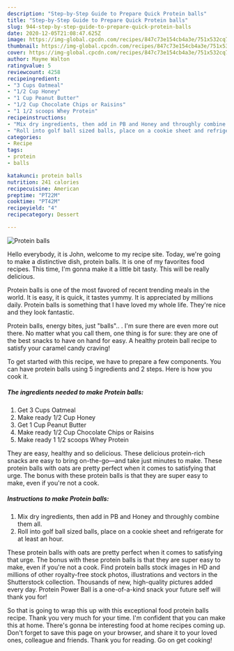 ```yaml
---
description: "Step-by-Step Guide to Prepare Quick Protein balls"
title: "Step-by-Step Guide to Prepare Quick Protein balls"
slug: 944-step-by-step-guide-to-prepare-quick-protein-balls
date: 2020-12-05T21:08:47.625Z
image: https://img-global.cpcdn.com/recipes/847c73e154cb4a3e/751x532cq70/protein-balls-recipe-main-photo.jpg
thumbnail: https://img-global.cpcdn.com/recipes/847c73e154cb4a3e/751x532cq70/protein-balls-recipe-main-photo.jpg
cover: https://img-global.cpcdn.com/recipes/847c73e154cb4a3e/751x532cq70/protein-balls-recipe-main-photo.jpg
author: Mayme Walton
ratingvalue: 5
reviewcount: 4258
recipeingredient:
- "3 Cups Oatmeal"
- "1/2 Cup Honey"
- "1 Cup Peanut Butter"
- "1/2 Cup Chocolate Chips or Raisins"
- "1 1/2 scoops Whey Protein"
recipeinstructions:
- "Mix dry ingredients, then add in PB and Honey and throughly combine them all."
- "Roll into golf ball sized balls, place on a cookie sheet and refrigerate for at least an hour."
categories:
- Recipe
tags:
- protein
- balls

katakunci: protein balls 
nutrition: 241 calories
recipecuisine: American
preptime: "PT22M"
cooktime: "PT42M"
recipeyield: "4"
recipecategory: Dessert

---
```



![Protein balls](https://img-global.cpcdn.com/recipes/847c73e154cb4a3e/751x532cq70/protein-balls-recipe-main-photo.jpg)

Hello everybody, it is John, welcome to my recipe site. Today, we're going to make a distinctive dish, protein balls. It is one of my favorites food recipes. This time, I'm gonna make it a little bit tasty. This will be really delicious.

Protein balls is one of the most favored of recent trending meals in the world. It is easy, it is quick, it tastes yummy. It is appreciated by millions daily. Protein balls is something that I have loved my whole life. They're nice and they look fantastic.

Protein balls, energy bites, just &#34;balls&#34;.. . I&#39;m sure there are even more out there. No matter what you call them, one thing is for sure: they are one of the best snacks to have on hand for easy. A healthy protein ball recipe to satisfy your caramel candy craving!


To get started with this recipe, we have to prepare a few components. You can have protein balls using 5 ingredients and 2 steps. Here is how you cook it.

<!--inarticleads1-->

##### The ingredients needed to make Protein balls:

1. Get 3 Cups Oatmeal
1. Make ready 1/2 Cup Honey
1. Get 1 Cup Peanut Butter
1. Make ready 1/2 Cup Chocolate Chips or Raisins
1. Make ready 1 1/2 scoops Whey Protein


They are easy, healthy and so delicious. These delicious protein-rich snacks are easy to bring on-the-go—and take just minutes to make. These protein balls with oats are pretty perfect when it comes to satisfying that urge. The bonus with these protein balls is that they are super easy to make, even if you&#39;re not a cook. 

<!--inarticleads2-->

##### Instructions to make Protein balls:

1. Mix dry ingredients, then add in PB and Honey and throughly combine them all.
1. Roll into golf ball sized balls, place on a cookie sheet and refrigerate for at least an hour.


These protein balls with oats are pretty perfect when it comes to satisfying that urge. The bonus with these protein balls is that they are super easy to make, even if you&#39;re not a cook. Find protein balls stock images in HD and millions of other royalty-free stock photos, illustrations and vectors in the Shutterstock collection. Thousands of new, high-quality pictures added every day. Protein Power Ball is a one-of-a-kind snack your future self will thank you for! 

So that is going to wrap this up with this exceptional food protein balls recipe. Thank you very much for your time. I'm confident that you can make this at home. There's gonna be interesting food at home recipes coming up. Don't forget to save this page on your browser, and share it to your loved ones, colleague and friends. Thank you for reading. Go on get cooking!
